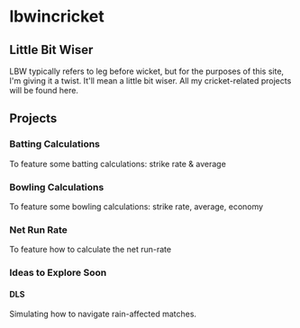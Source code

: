 # lbwincricket
## Little Bit Wiser
LBW typically refers to leg before wicket, but for the purposes of this site, I'm giving it a twist. It'll mean a little bit wiser. All my cricket-related projects will be found here.
## Projects

### Batting Calculations
To feature some batting calculations: strike rate & average

### Bowling Calculations
To feature some bowling calculations: strike rate, average, economy

### Net Run Rate
To feature how to calculate the net run-rate

### Ideas to Explore Soon 
#### DLS
Simulating how to navigate rain-affected matches.